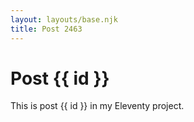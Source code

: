 ```yaml
---
layout: layouts/base.njk
title: Post 2463
---
```


# Post {{ id }}

This is post {{ id }} in my Eleventy project.

